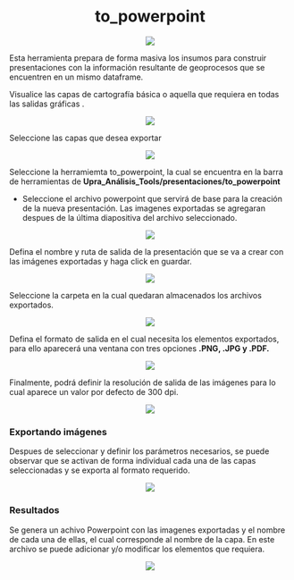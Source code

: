 # <center>to_powerpoint </center>

<p align="center">
 <img src="..\Images\topowerpoint.png">
</p>

Esta herramienta prepara de forma masiva los insumos para construir presentaciones con la información resultante de geoprocesos que se encuentren en un mismo dataframe.

Visualice las capas de cartografía básica o aquella que requiera en todas las salidas gráficas .

<p align="center">
 <img src="..\Images\tpbasica.png">
</p>

Seleccione las capas que desea exportar

<p align="center">
 <img src="..\Images\tpseleccion.png">
</p>


Seleccione la herramiemta to_powerpoint, la cual se encuentra en la barra de herramientas de **Upra_Análisis_Tools/presentaciones/to_powerpoint**

* Seleccione el archivo powerpoint que servirá de base para la creación de la nueva presentación. Las imagenes exportadas se agregaran despues de la última diapositiva del archivo seleccionado.

<p align="center">
   <img src="..\Images\tppresentacionbase.png">
</p>

Defina el nombre y ruta de salida de la presentación que se va a crear con las imágenes exportadas y haga click en guardar.

<p align="center">
   <img src="..\Images\tpnombrepresentacion.PNG">
</p>

Seleccione la carpeta en la cual quedaran almacenados los archivos exportados.

<p align="center">
   <img src="..\Images\tpcarpetaimagenes.png">
</p>

Defina el formato de salida en el cual necesita los elementos exportados, para ello aparecerá una ventana con tres opciones **.PNG, .JPG y .PDF.**

<p align="center">
   <img src="..\Images\tpformato.png">
</p>

Finalmente, podrá definir la resolución de salida de las imágenes para lo cual aparece un  valor por defecto de 300 dpi.

<p align="center">
   <img src="..\Images\tpresolucion.png">
</p>

### Exportando imágenes

Despues de seleccionar y definir los parámetros necesarios, se puede observar que se activan de forma individual cada una de las capas seleccionadas y se exporta al formato requerido.

<p align="center">
   <img src="..\Images\tpexportando.png">
</p>

### Resultados

Se genera un achivo Powerpoint con las imagenes exportadas y el nombre de cada una de ellas, el cual corresponde al nombre de la capa.
En este archivo se puede adicionar y/o modificar los elementos que requiera.

<p align="center">
   <img src="..\Images\tpresultadoPresentacionImagenes.png">
</p>
